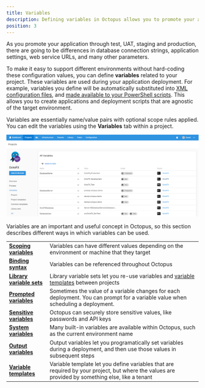 ```yaml
---
title: Variables
description: Defining variables in Octopus allows you to promote your applications through environments and update their configuration files.
position: 3
---
```


As you promote your application through test, UAT, staging and production, there are going to be differences in database connection strings, application settings, web service URLs, and many other parameters.

To make it easy to support different environments without hard-coding these configuration values, you can define **variables** related to your project. These variables are used during your application deployment. For example, variables you define will be automatically substituted into [XML configuration files](/docs/deploying-applications/deployment-process/configuration-files/index.md), and [made available to your PowerShell scripts](/docs/deploying-applications/custom-scripts/index.md). This allows you to create applications and deployment scripts that are agnostic of the target environment.

Variables are essentially name/value pairs with optional scope rules applied. You can edit the variables using the **Variables** tab within a project.

![](/docs/images/3048089/3278302.png "width=500")

Variables are an important and useful concept in Octopus, so this section describes different ways in which variables can be used.

|                                          |                                          |
| ---------------------------------------- | ---------------------------------------- |
| **[Scoping variables](/docs/deploying-applications/deployment-process/variables/scoping-variables.md)** | Variables can have different values depending on the environment or machine that they target |
| **[Binding syntax](/docs/deploying-applications/deployment-process/variables/binding-syntax.md)** | Variables can be referenced throughout Octopus |
| **[Library variable sets](/docs/deploying-applications/deployment-process/variables/library-variable-sets.md)** | Library variable sets let you re-use variables and [variable templates](/docs/deploying-applications/deployment-process/variables/variable-templates.md) between projects |
| **[Prompted variables](/docs/deploying-applications/deployment-process/variables/prompted-variables.md)** | Sometimes the value of a variable changes for each deployment. You can prompt for a variable value when scheduling a deployment. |
| **[Sensitive variables](/docs/deploying-applications/deployment-process/variables/sensitive-variables.md)** | Octopus can securely store sensitive values, like passwords and API keys |
| **[System variables](/docs/deploying-applications/deployment-process/variables/system-variables.md)** | Many built-in variables are available within Octopus, such as the current environment name |
| **[Output variables](/docs/deploying-applications/deployment-process/variables/output-variables.md)** | Output variables let you programatically set variables during a deployment, and then use those values in subsequent steps |
| **[Variable templates](/docs/deploying-applications/deployment-process/variables/variable-templates.md)** | Variable template let you define variables that are required by your project, but where the values are provided by something else, like a tenant |
